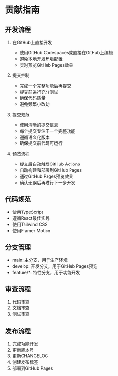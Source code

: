 # 贡献指南

## 开发流程

1. 在GitHub上直接开发

   - 使用GitHub Codespaces或直接在GitHub上编辑
   - 避免本地开发环境配置
   - 实时预览GitHub Pages效果

2. 提交控制

   - 完成一个完整功能后再提交
   - 提交前进行充分测试
   - 确保代码质量
   - 避免频繁小改动

3. 提交规范

   - 使用清晰的提交信息
   - 每个提交专注于一个完整功能
   - 遵循语义化版本
   - 确保提交前代码可运行

4. 预览流程
   - 提交后自动触发GitHub Actions
   - 自动构建和部署到GitHub Pages
   - 通过GitHub Pages预览效果
   - 确认无误后再进行下一步开发

## 代码规范

- 使用TypeScript
- 遵循React最佳实践
- 使用Tailwind CSS
- 使用Framer Motion

## 分支管理

- main: 主分支，用于生产环境
- develop: 开发分支，用于GitHub Pages预览
- feature/\*: 特性分支，用于功能开发

## 审查流程

1. 代码审查
2. 文档审查
3. 测试审查

## 发布流程

1. 完成功能开发
2. 更新版本号
3. 更新CHANGELOG
4. 创建发布标签
5. 部署到GitHub Pages
